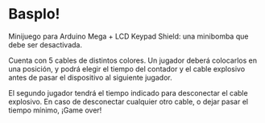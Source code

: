 # Basplo!
Minijuego para Arduino Mega + LCD Keypad Shield: una minibomba que debe ser desactivada.

Cuenta con 5 cables de distintos colores. Un jugador deberá colocarlos en una posición, y podrá elegir el tiempo del contador y el cable explosivo antes de pasar el dispositivo al siguiente jugador.

El segundo jugador tendrá el tiempo indicado para desconectar el cable explosivo. En caso de desconectar cualquier otro cable, o dejar pasar el tiempo mínimo, ¡Game over!

